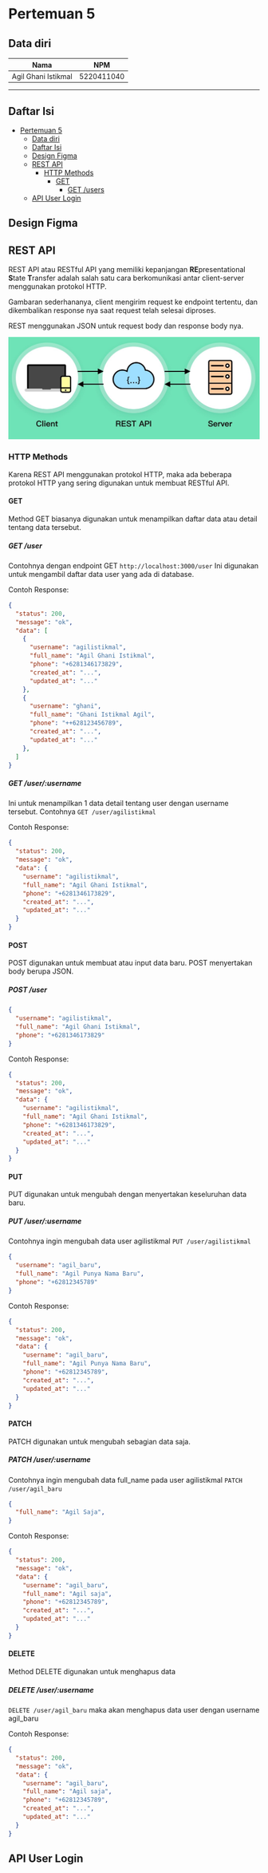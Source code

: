 # Pertemuan 5 

## Data diri

| Nama                | NPM        |
| ------------------- | ---------- |
| Agil Ghani Istikmal | 5220411040 |

---

## Daftar Isi

- [Pertemuan 5](#pertemuan-5)
  - [Data diri](#data-diri)
  - [Daftar Isi](#daftar-isi)
  - [Design Figma](#design-figma)
  - [REST API](#rest-api)
    - [HTTP Methods](#http-methods)
      - [GET](#get)
        - [GET /users](#get-users)
  - [API User Login](#api-user-login)


## Design Figma

## REST API

REST API atau RESTful API yang memiliki kepanjangan **RE**presentational **S**tate **T**ransfer adalah salah satu cara berkomunikasi antar client-server menggunakan protokol HTTP. <br>

Gambaran sederhananya, client mengirim request ke endpoint tertentu, dan dikembalikan response nya saat request telah selesai diproses. <br>

REST menggunakan JSON untuk request body dan response body nya.

<p align="center">
  <img src="./assets/rest.png" />
<p>

### HTTP Methods

Karena REST API menggunakan protokol HTTP, maka ada beberapa protokol HTTP yang sering digunakan untuk membuat RESTful API.

#### GET

Method GET biasanya digunakan untuk menampilkan daftar data atau detail tentang data tersebut.

##### GET /user

Contohnya dengan endpoint GET `http://localhost:3000/user`
Ini digunakan untuk mengambil daftar data user yang ada di database. <br>

Contoh Response:

```json
{
  "status": 200,
  "message": "ok",
  "data": [
    {
      "username": "agilistikmal",
      "full_name": "Agil Ghani Istikmal",
      "phone": "+6281346173829",
      "created_at": "...",
      "updated_at": "..."
    },
    {
      "username": "ghani",
      "full_name": "Ghani Istikmal Agil",
      "phone": "++628123456789",
      "created_at": "...",
      "updated_at": "..."
    },
  ]
}
```

##### GET /user/:username

Ini untuk menampilkan 1 data detail tentang user dengan username tersebut. Contohnya `GET /user/agilistikmal` <br>

Contoh Response:

```json
{
  "status": 200,
  "message": "ok",
  "data": {
    "username": "agilistikmal",
    "full_name": "Agil Ghani Istikmal",
    "phone": "+6281346173829",
    "created_at": "...",
    "updated_at": "..."
  }
}
```

#### POST

POST digunakan untuk membuat atau input data baru. POST menyertakan body berupa JSON. <br>

##### POST /user

```json
{
  "username": "agilistikmal",
  "full_name": "Agil Ghani Istikmal",
  "phone": "+6281346173829"
}
```

Contoh Response:

```json
{
  "status": 200,
  "message": "ok",
  "data": {
    "username": "agilistikmal",
    "full_name": "Agil Ghani Istikmal",
    "phone": "+6281346173829",
    "created_at": "...",
    "updated_at": "..."
  }
}
```

#### PUT

PUT digunakan untuk mengubah dengan menyertakan keseluruhan data baru. <br>

##### PUT /user/:username

Contohnya ingin mengubah data user agilistikmal `PUT /user/agilistikmal`

```json
{
  "username": "agil_baru",
  "full_name": "Agil Punya Nama Baru",
  "phone": "+62812345789"
}
```

Contoh Response:

```json
{
  "status": 200,
  "message": "ok",
  "data": {
    "username": "agil_baru",
    "full_name": "Agil Punya Nama Baru",
    "phone": "+62812345789",
    "created_at": "...",
    "updated_at": "..."
  }
}
```

#### PATCH

PATCH digunakan untuk mengubah sebagian data saja. <br>

##### PATCH /user/:username

Contohnya ingin mengubah data full_name pada user agilistikmal `PATCH /user/agil_baru`

```json
{
  "full_name": "Agil Saja",
}
```

Contoh Response:

```json
{
  "status": 200,
  "message": "ok",
  "data": {
    "username": "agil_baru",
    "full_name": "Agil saja",
    "phone": "+62812345789",
    "created_at": "...",
    "updated_at": "..."
  }
}
```

#### DELETE

Method DELETE digunakan untuk menghapus data

##### DELETE /user/:username

`DELETE /user/agil_baru` maka akan menghapus data user dengan username agil_baru

Contoh Response:

```json
{
  "status": 200,
  "message": "ok",
  "data": {
    "username": "agil_baru",
    "full_name": "Agil saja",
    "phone": "+62812345789",
    "created_at": "...",
    "updated_at": "..."
  }
}
```

## API User Login
